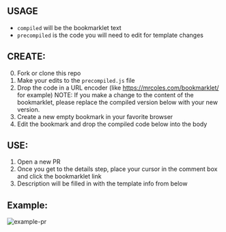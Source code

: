 ## USAGE
* `compiled` will be the bookmarklet text
* `precompiled` is the code you will need to edit for template changes

## CREATE:
0. Fork or clone this repo
1. Make your edits to the `precompiled.js` file
2. Drop the code in a URL encoder (like https://mrcoles.com/bookmarklet/ for example)
NOTE: If you make a change to the content of the bookmarklet, please replace the compiled version below with your new version.
3. Create a new empty bookmark in your favorite browser
4. Edit the bookmark and drop the compiled code below into the body

## USE:
1. Open a new PR
2. Once you get to the details step, place your cursor in the comment box and click the bookmarklet link
3. Description will be filled in with the template info from below

## Example:
![example-pr](https://user-images.githubusercontent.com/3914742/68517439-37cadb00-024d-11ea-8955-0b78e6396921.png)
